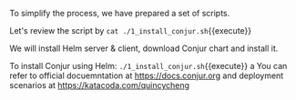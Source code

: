 
To simplify the process, we have prepared a set of scripts.

Let's review the script by `cat ./1_install_conjur.sh`{{execute}}

We will install Helm server & client, download Conjur chart and install it.

To install Conjur using Helm: `./1_install_conjur.sh`{{execute}}
a
You can refer to official docuemntation at https://docs.conjur.org and deployment scenarios at https://katacoda.com/quincycheng 
